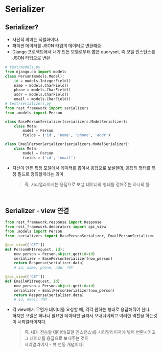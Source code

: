 # Serializer

## Serializer?
* 사전적 의미는 직렬화이다.
* 파이썬 데이터를 JSON 타입의 데이터로 변환해줌
* Django 프로젝트에서 내가 만든 모델로부터 뽑은 queryset, 즉 모델 인스턴스를 JSON 타입으로 변환

```python
# test/models.py
from django.db import models
class Person(models.Model):
    id = models.IntegerField()
    name = models.CharField()
    phone = models.CharField()
    addr = models.CharField()
    email = models.CharField()
# test/serializers.py
from rest_framework import serializers
from .models import Person

class BasePersonSerializer(serializers.ModelSerializer):
    class Meta:
        model = Person
        fields = ('id', 'name', 'phone', 'addr')

class EmailPersonSerializer(serializers.ModelSerializer):
    class Meta:
        model = Person
        fields = ('id', 'email')
```
* 자신이 만든 특정 모델에서 데이터를 뽑아서 응답으로 보낼텐데, 응답의 형태를 특정 필드로 정의할게라는 의미
    > 즉, 시리얼라이저는 응답으로 보낼 데이터의 형태를 정해주는 하나의 틀
<br>

## Serializer - view 연결
```python
from rest_framework.response import Response
from rest_framework.decorators import api_view
from .models import Person
from .serializers import BasePersonSerializer, EmailPersonSerializer

@api_view(['GET'])
def PersonAPI(request, id):
    now_person = Person.object.get(id=id)
    serializer = BasePersonSerializer(now_person)
    return Response(serializer.data)
    # id, name, phone, addr 리턴
    
@api_view(['GET'])
def EmailAPI(request, id):
    now_person = Person.object.get(id=id)
    serializer = EmailPersonSerializer(now_person)
    return Response(serializer.data)
    # id, email 리턴
```
* 각 view에서 무언가 데이터를 요청할 때, 각각 원하는 형태로 응답해줘야 한다.<br>
  하지만 모델은 하나니 필요한 데이터만 골라서 보내줘야되고 이러한 역할을 하는것이 시리얼라이저다.
    > 즉, 내가 전송할 데이터(모델 인스턴스)를 시리얼라이저에 넣어 변환시키고 그 데이터를 응답으로 보내주는 것이 <br>
    시리얼라이저 - 뷰 연동 개념이다.
